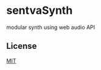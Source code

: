 # sentvaSynth
modular synth using web audio API

## License

[MIT](http://isekivacenz.mit-license.org/)
